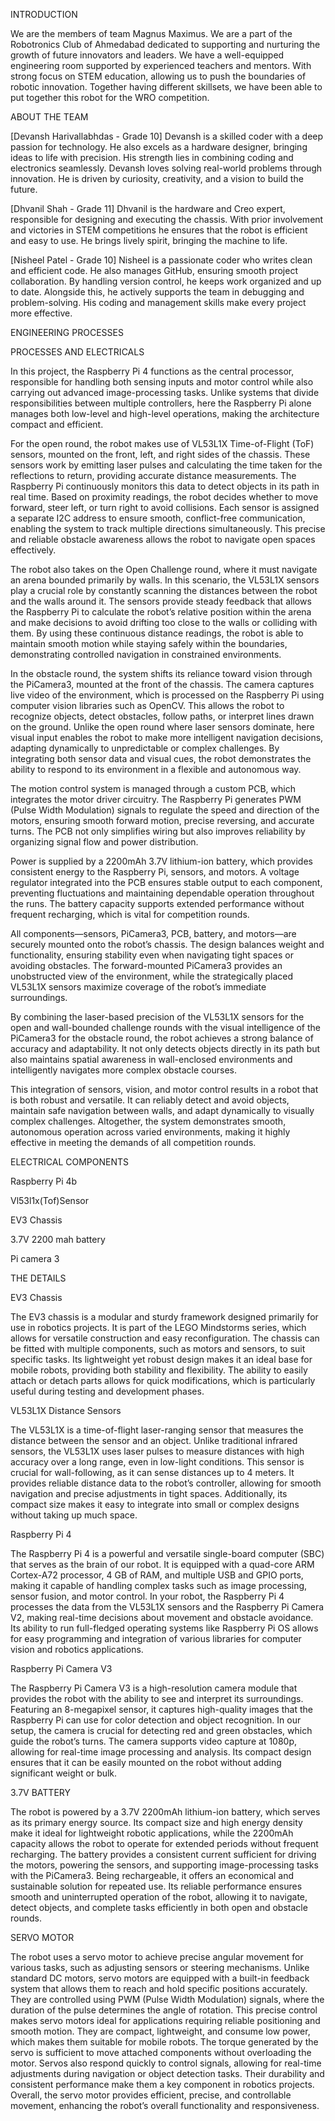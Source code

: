 INTRODUCTION

We are the members of team Magnus Maximus. We are a part of the Robotronics Club of Ahmedabad dedicated to supporting and nurturing the growth of future innovators and leaders. We have a well-equipped engineering room supported by experienced teachers and mentors. With strong focus on STEM education, allowing us to push the boundaries of robotic innovation. Together having different skillsets, we have been able to put together this robot for the WRO competition.

ABOUT THE TEAM

[Devansh Harivallabhdas - Grade 10] Devansh is a skilled coder with a deep passion for technology. He also excels as a hardware designer, bringing ideas to life with precision. His strength lies in combining coding and electronics seamlessly. Devansh loves solving real-world problems through innovation. He is driven by curiosity, creativity, and a vision to build the future.

[Dhvanil Shah - Grade 11] Dhvanil is the hardware and Creo expert, responsible for designing and executing the chassis. With prior involvement and victories in STEM competitions he ensures that the robot is efficient and easy to use. He brings lively spirit, bringing the machine to life.

[Nisheel Patel - Grade 10] Nisheel is a passionate coder who writes clean and efficient code. He also manages GitHub, ensuring smooth project collaboration. By handling version control, he keeps work organized and up to date. Alongside this, he actively supports the team in debugging and problem-solving. His coding and management skills make every project more effective.

ENGINEERING PROCESSES

PROCESSES AND ELECTRICALS

In this project, the Raspberry Pi 4 functions as the central processor, responsible for handling both sensing inputs and motor control while also carrying out advanced image-processing tasks. Unlike systems that divide responsibilities between multiple controllers, here the Raspberry Pi alone manages both low-level and high-level operations, making the architecture compact and efficient.

For the open round, the robot makes use of VL53L1X Time-of-Flight (ToF) sensors, mounted on the front, left, and right sides of the chassis. These sensors work by emitting laser pulses and calculating the time taken for the reflections to return, providing accurate distance measurements. The Raspberry Pi continuously monitors this data to detect objects in its path in real time. Based on proximity readings, the robot decides whether to move forward, steer left, or turn right to avoid collisions. Each sensor is assigned a separate I2C address to ensure smooth, conflict-free communication, enabling the system to track multiple directions simultaneously. This precise and reliable obstacle awareness allows the robot to navigate open spaces effectively.

The robot also takes on the Open Challenge round, where it must navigate an arena bounded primarily by walls. In this scenario, the VL53L1X sensors play a crucial role by constantly scanning the distances between the robot and the walls around it. The sensors provide steady feedback that allows the Raspberry Pi to calculate the robot’s relative position within the arena and make decisions to avoid drifting too close to the walls or colliding with them. By using these continuous distance readings, the robot is able to maintain smooth motion while staying safely within the boundaries, demonstrating controlled navigation in constrained environments.

In the obstacle round, the system shifts its reliance toward vision through the PiCamera3, mounted at the front of the chassis. The camera captures live video of the environment, which is processed on the Raspberry Pi using computer vision libraries such as OpenCV. This allows the robot to recognize objects, detect obstacles, follow paths, or interpret lines drawn on the ground. Unlike the open round where laser sensors dominate, here visual input enables the robot to make more intelligent navigation decisions, adapting dynamically to unpredictable or complex challenges. By integrating both sensor data and visual cues, the robot demonstrates the ability to respond to its environment in a flexible and autonomous way.

The motion control system is managed through a custom PCB, which integrates the motor driver circuitry. The Raspberry Pi generates PWM (Pulse Width Modulation) signals to regulate the speed and direction of the motors, ensuring smooth forward motion, precise reversing, and accurate turns. The PCB not only simplifies wiring but also improves reliability by organizing signal flow and power distribution.

Power is supplied by a 2200mAh 3.7V lithium-ion battery, which provides consistent energy to the Raspberry Pi, sensors, and motors. A voltage regulator integrated into the PCB ensures stable output to each component, preventing fluctuations and maintaining dependable operation throughout the runs. The battery capacity supports extended performance without frequent recharging, which is vital for competition rounds.

All components—sensors, PiCamera3, PCB, battery, and motors—are securely mounted onto the robot’s chassis. The design balances weight and functionality, ensuring stability even when navigating tight spaces or avoiding obstacles. The forward-mounted PiCamera3 provides an unobstructed view of the environment, while the strategically placed VL53L1X sensors maximize coverage of the robot’s immediate surroundings.

By combining the laser-based precision of the VL53L1X sensors for the open and wall-bounded challenge rounds with the visual intelligence of the PiCamera3 for the obstacle round, the robot achieves a strong balance of accuracy and adaptability. It not only detects objects directly in its path but also maintains spatial awareness in wall-enclosed environments and intelligently navigates more complex obstacle courses.

This integration of sensors, vision, and motor control results in a robot that is both robust and versatile. It can reliably detect and avoid objects, maintain safe navigation between walls, and adapt dynamically to visually complex challenges. Altogether, the system demonstrates smooth, autonomous operation across varied environments, making it highly effective in meeting the demands of all competition rounds.

ELECTRICAL COMPONENTS

Raspberry Pi 4b

Vl53l1x(Tof)Sensor

EV3 Chassis

3.7V 2200 mah battery

Pi camera 3

THE DETAILS

EV3 Chassis

The EV3 chassis is a modular and sturdy framework designed primarily for use in robotics projects. It is part of the LEGO Mindstorms series, which allows for versatile construction and easy reconfiguration. The chassis can be fitted with multiple components, such as motors and sensors, to suit specific tasks. Its lightweight yet robust design makes it an ideal base for mobile robots, providing both stability and flexibility. The ability to easily attach or detach parts allows for quick modifications, which is particularly useful during testing and development phases.

VL53L1X Distance Sensors

The VL53L1X is a time-of-flight laser-ranging sensor that measures the distance between the sensor and an object. Unlike traditional infrared sensors, the VL53L1X uses laser pulses to measure distances with high accuracy over a long range, even in low-light conditions. This sensor is crucial for wall-following, as it can sense distances up to 4 meters. It provides reliable distance data to the robot’s controller, allowing for smooth navigation and precise adjustments in tight spaces. Additionally, its compact size makes it easy to integrate into small or complex designs without taking up much space.

Raspberry Pi 4

The Raspberry Pi 4 is a powerful and versatile single-board computer (SBC) that serves as the brain of our robot. It is equipped with a quad-core ARM Cortex-A72 processor, 4 GB of RAM, and multiple USB and GPIO ports, making it capable of handling complex tasks such as image processing, sensor fusion, and motor control. In your robot, the Raspberry Pi 4 processes the data from the VL53L1X sensors and the Raspberry Pi Camera V2, making real-time decisions about movement and obstacle avoidance. Its ability to run full-fledged operating systems like Raspberry Pi OS allows for easy programming and integration of various libraries for computer vision and robotics applications.

Raspberry Pi Camera V3

The Raspberry Pi Camera V3 is a high-resolution camera module that provides the robot with the ability to see and interpret its surroundings. Featuring an 8-megapixel sensor, it captures high-quality images that the Raspberry Pi can use for color detection and object recognition. In our setup, the camera is crucial for detecting red and green obstacles, which guide the robot’s turns. The camera supports video capture at 1080p, allowing for real-time image processing and analysis. Its compact design ensures that it can be easily mounted on the robot without adding significant weight or bulk.

3.7V BATTERY

The robot is powered by a 3.7V 2200mAh lithium-ion battery, which serves as its primary energy source. Its compact size and high energy density make it ideal for lightweight robotic applications, while the 2200mAh capacity allows the robot to operate for extended periods without frequent recharging. The battery provides a consistent current sufficient for driving the motors, powering the sensors, and supporting image-processing tasks with the PiCamera3. Being rechargeable, it offers an economical and sustainable solution for repeated use. Its reliable performance ensures smooth and uninterrupted operation of the robot, allowing it to navigate, detect objects, and complete tasks efficiently in both open and obstacle rounds.

SERVO MOTOR

The robot uses a servo motor to achieve precise angular movement for various tasks, such as adjusting sensors or steering mechanisms. Unlike standard DC motors, servo motors are equipped with a built-in feedback system that allows them to reach and hold specific positions accurately. They are controlled using PWM (Pulse Width Modulation) signals, where the duration of the pulse determines the angle of rotation. This precise control makes servo motors ideal for applications requiring reliable positioning and smooth motion. They are compact, lightweight, and consume low power, which makes them suitable for mobile robots. The torque generated by the servo is sufficient to move attached components without overloading the motor. Servos also respond quickly to control signals, allowing for real-time adjustments during navigation or object detection tasks. Their durability and consistent performance make them a key component in robotics projects. Overall, the servo motor provides efficient, precise, and controllable movement, enhancing the robot’s overall functionality and responsiveness.
